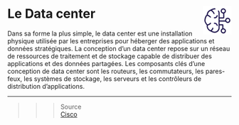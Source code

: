 # **Le Data center** <a href="../../"><img src="../../assets/bi.svg" alt="Business intelligence" align="right" height="64px"></a>
Dans sa forme la plus simple, le data center est une installation physique utilisée par les entreprises pour héberger des applications et données stratégiques. La conception d’un data center repose sur un réseau de ressources de traitement et de stockage capable de distribuer des applications et des données partagées. Les composants clés d’une conception de data center sont les routeurs, les commutateurs, les pares-feux, les systèmes de stockage, les serveurs et les contrôleurs de distribution d’applications.  

___
>>>Source  
[Cisco](https://www.cisco.com/c/fr_fr/solutions/data-center-virtualization/what-is-a-data-center.html)